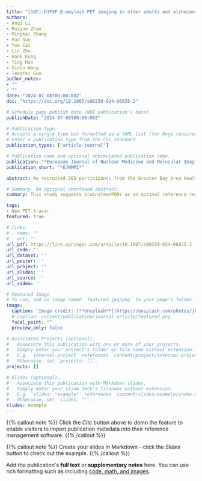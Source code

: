 ```yaml
---
title: "[18F]-D3FSP β-amyloid PET imaging in older adults and alzheimer’s disease"
authors:
- Anqi Li
- Ruiyue Zhao
- Mingkai Zhang
- Pan Sun
- Yue Cai
- Lin Zhu
- Hank Kung
- Ying Han
- Xinlu Wang
- Tengfei Guo
author_notes:
- ""
- ""
date: "2024-07-08T00:00:00Z"
doi: "https://doi.org/10.1007/s00259-024-06835-2"

# Schedule page publish date (NOT publication's date).
publishDate: "2024-07-08T00:00:00Z"

# Publication type.
# Accepts a single type but formatted as a YAML list (for Hugo requirements).
# Enter a publication type from the CSL standard.
publication_types: ["article-journal"]

# Publication name and optional abbreviated publication name.
publication: "*European Journal of Nuclear Medicine and Molecular Imaging*"
publication_short: "*EJNMMI*"

abstract: We recruited 203 participants from the Greater Bay Area Healthy Aging Brain Study (GHABS) to undergo [18F]-D3FSP Aβ PET imaging. We analyzed plasma Aβ42/Aβ40, p-Tau181, glial fibrillary acidic protein (GFAP), and neurofilament light (NfL) using the Simoa platform. We compared the standardized uptake value (SUV) of five reference regions (cerebellum, cerebellum cortex, brainstem/PONs, white matter, composite of the four regions above) and AD typical cortical region (COMPOSITE) SUVR among different clinical groups. The association of D3FSP SUVR with plasma biomarkers, imaging biomarkers, and cognition was also investigated.Brainstem/PONs SUV showed the lowest fluctuation across diagnostic groups, and COMPOSITE D3FSP SUVR had an enormous effect distinguishing cognitively impaired (CI) individuals from cognitively unimpaired (CU) individuals. COMPOSITE SUVR (Referred to brainstem/PONs) was positively correlated with p-Tau181 (p < 0.001), GFAP (p < 0.001), NfL (p = 0.014) in plasma and temporal-metaROI tau deposition (p < 0.001), and negatively related to plasma Aβ42/Aβ40 (p < 0.001), temporal-metaROI cortical thickness (p < 0.01), residual hippocampal volume (p < 0.001) and cognition (p < 0.001). The voxel-wise analysis replicated these findings.

# Summary. An optional shortened abstract.
summary: This study suggests brainstem/PONs as an optimal reference region for calculating D3FSP SUVR to quantify cortical Aβ plaques in the brain. [18F]-D3FSP could distinguish CI from CU and strongly correlates with well-established plasma biomarkers, tau PET, neurodegeneration, and cognitive decline. However, future head-to-head comparisons of [18F]-D3FSP PET images with other validated Aβ PET tracers or postmortem results are crucial.

tags:
- New PET tracer
featured: true

# links:
# - name: ""
#   url: ""
url_pdf: https://link.springer.com/article/10.1007/s00259-024-06835-2
url_code: ''
url_dataset: ''
url_poster: ''
url_project: ''
url_slides: ''
url_source: ''
url_video: ''

# Featured image
# To use, add an image named `featured.jpg/png` to your page's folder. 
image:
  caption: 'Image credit: [**Unsplash**](https://unsplash.com/photos/jdD8gXaTZsc)'
  # caption: content/publication/journal-article/featured.png
  focal_point: ""
  preview_only: false

# Associated Projects (optional).
#   Associate this publication with one or more of your projects.
#   Simply enter your project's folder or file name without extension.
#   E.g. `internal-project` references `content/project/internal-project/index.md`.
#   Otherwise, set `projects: []`.
projects: []

# Slides (optional).
#   Associate this publication with Markdown slides.
#   Simply enter your slide deck's filename without extension.
#   E.g. `slides: "example"` references `content/slides/example/index.md`.
#   Otherwise, set `slides: ""`.
slides: example
---
```


{{% callout note %}}
Click the *Cite* button above to demo the feature to enable visitors to import publication metadata into their reference management software.
{{% /callout %}}

{{% callout note %}}
Create your slides in Markdown - click the *Slides* button to check out the example.
{{% /callout %}}

Add the publication's **full text** or **supplementary notes** here. You can use rich formatting such as including [code, math, and images](https://docs.hugoblox.com/content/writing-markdown-latex/).
